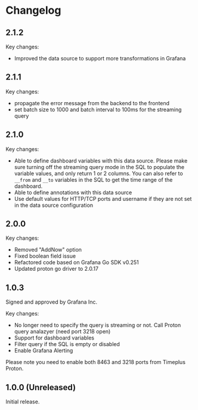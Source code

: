 # Changelog

## 2.1.2

Key changes:

* Improved the data source to support more transformations in Grafana

## 2.1.1

Key changes:

* propagate the error message from the backend to the frontend
* set batch size to 1000 and batch interval to 100ms for the streaming query

## 2.1.0

Key changes:

* Able to define dashboard variables with this data source. Please make sure turning off the streaming query mode in the SQL to populate the variable values, and only return 1 or 2 columns. You can also refer to `__from` and `__to` variables in the SQL to get the time range of the dashboard.
* Able to define annotations with this data source
* Use default values for HTTP/TCP ports and username if they are not set in the data source configuration

## 2.0.0

Key changes:

* Removed "AddNow" option
* Fixed boolean field issue
* Refactored code based on Grafana Go SDK v0.251
* Updated proton go driver to 2.0.17

## 1.0.3

Signed and approved by Grafana Inc.

Key changes:

* No longer need to specify the query is streaming or not. Call Proton query analazyer (need port 3218 open)
* Support for dashboard variables
* Filter query if the SQL is empty or disabled
* Enable Grafana Alerting

Please note you need to enable both 8463 and 3218 ports from Timeplus Proton.

## 1.0.0 (Unreleased)

Initial release.
